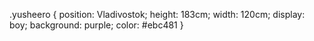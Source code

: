 .yusheero { 
  position: Vladivostok; 
  height: 183cm;
  width: 120cm;
  display: boy; 
  background: purple; 
  color: #ebc481
}
